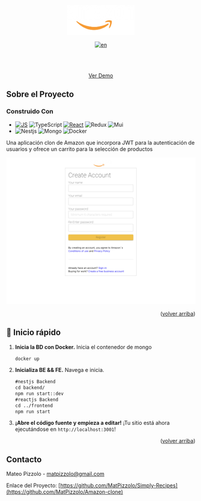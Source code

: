 <!-- Improved compatibility of back to top link: See: https://github.com/othneildrew/Best-README-Template/pull/73 -->
<a name="readme-top"></a>
<!-- PROJECT LOGO -->
<br />
<div align="center">
  <a href="https://github.com/github_username/repo_name">
    <img src="./frontend/public/amazon-logo.png" alt="Logo" width="180" height="80">
  </a>

  <br />

  [![en](https://img.shields.io/badge/lang-en-red.svg)](https://github.com/MatPizzolo/Amazon-clone/blob/main/README.en.md)
  
  <p align="center">
    <br />
    <br />
    <br />
    <a href="https://mateopizzolo-simple-recipes.netlify.app" target="_blank">Ver Demo</a>
  </p>
</div>

<!-- ABOUT THE PROJECT -->
## Sobre el Proyecto
### Construido Con
* [![JS][Js]][Js-url]
  ![TypeScript]
  [![React][React.js]][React-url]
  ![Redux]
  ![Mui]
* ![Nestjs]
  ![Mongo]
  ![Docker]
 <p>Una aplicación clon de Amazon que incorpora JWT para la autenticación de usuarios y ofrece un carrito para la selección de productos</p> 
 
[![Captura de pantalla del producto][product-screenshot]](https://example.com)

<p align="right">(<a href="#readme-top">volver arriba</a>)</p>

<!-- GETTING STARTED -->
## 🚀 Inicio rápido
1.  **Inicia la BD con Docker.**
    Inicia el contenedor de mongo
    ```shell
    docker up
    ```
1.  **Inicializa BE && FE.**
    Navega e inicia.
    ```shell
    #nestjs Backend
    cd backend/
    npm run start::dev
    #reactjs Backend
    cd ../frontend
    npm run start
    ```
1.  **¡Abre el código fuente y empieza a editar!**
    ¡Tu sitio está ahora ejecutándose en `http://localhost:3001`!
<p align="right">(<a href="#readme-top">volver arriba</a>)</p>

<!-- CONTACT -->
## Contacto

Mateo Pizzolo - matpizzolo@gmail.com

Enlace del Proyecto: [https://github.com/MatPizzolo/Simply-Recipes](https://github.com/MatPizzolo/Amazon-clone)

<!-- MARKDOWN LINKS & IMAGES -->
<!-- https://www.markdownguide.org/basic-syntax/#reference-style-links -->
[product-screenshot]: screen.png
[React.js]: https://img.shields.io/badge/React-20232A?style=for-the-badge&logo=react&logoColor=61DAFB
[React-url]: https://reactjs.org/
[css.com]: https://img.shields.io/badge/CSS3-1572B6?style=for-the-badge&logo=css3&logoColor=white
[Css-url]: https://reactjs.org/
[HTML]: https://img.shields.io/badge/HTML5-E34F26?style=for-the-badge&logo=html5&logoColor=white
[HTML-url]: https://reactjs.org/
[JS]: https://img.shields.io/badge/JavaScript-323330?style=for-the-badge&logo=javascript&logoColor=F7DF1E
[JS-url]: https://reactjs.org/
[Nestjs]: https://img.shields.io/badge/nestjs-%23E0234E.svg?style=for-the-badge&logo=nestjs&logoColor=white
[Mongo]: https://img.shields.io/badge/MongoDB-%234ea94b.svg?style=for-the-badge&logo=mongodb&logoColor=white
[TypeScript]: https://img.shields.io/badge/typescript-%23007ACC.svg?style=for-the-badge&logo=typescript&logoColor=white
[Mui]: https://img.shields.io/badge/MUI-%230081CB.svg?style=for-the-badge&logo=mui&logoColor=white
[Docker]: https://img.shields.io/badge/docker-%230db7ed.svg?style=for-the-badge&logo=docker&logoColor=white
[Redux]: https://img.shields.io/badge/redux-%23593d88.svg?style=for-the-badge&logo=redux&logoColor=white
